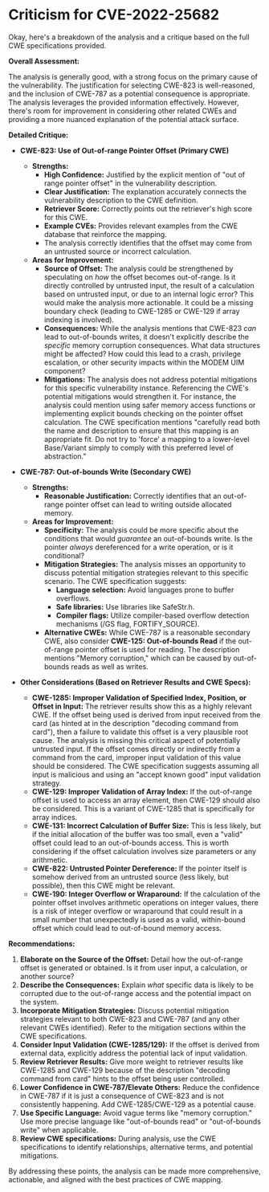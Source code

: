 # Criticism for CVE-2022-25682

Okay, here's a breakdown of the analysis and a critique based on the full CWE specifications provided.

**Overall Assessment:**

The analysis is generally good, with a strong focus on the primary cause of the vulnerability. The justification for selecting CWE-823 is well-reasoned, and the inclusion of CWE-787 as a potential consequence is appropriate. The analysis leverages the provided information effectively. However, there's room for improvement in considering other related CWEs and providing a more nuanced explanation of the potential attack surface.

**Detailed Critique:**

*   **CWE-823: Use of Out-of-range Pointer Offset (Primary CWE)**

    *   **Strengths:**
        *   **High Confidence:** Justified by the explicit mention of "out of range pointer offset" in the vulnerability description.
        *   **Clear Justification:** The explanation accurately connects the vulnerability description to the CWE definition.
        *   **Retriever Score:** Correctly points out the retriever's high score for this CWE.
        *   **Example CVEs:** Provides relevant examples from the CWE database that reinforce the mapping.
        *   The analysis correctly identifies that the offset may come from an untrusted source or incorrect calculation.
    *   **Areas for Improvement:**
        *   **Source of Offset:** The analysis could be strengthened by speculating on *how* the offset becomes out-of-range. Is it directly controlled by untrusted input, the result of a calculation based on untrusted input, or due to an internal logic error? This would make the analysis more actionable. It could be a missing boundary check (leading to CWE-1285 or CWE-129 if array indexing is involved).
        *   **Consequences:** While the analysis mentions that CWE-823 *can* lead to out-of-bounds writes, it doesn't explicitly describe the *specific* memory corruption consequences. What data structures might be affected? How could this lead to a crash, privilege escalation, or other security impacts within the MODEM UIM component?
        *   **Mitigations:** The analysis does not address potential mitigations for this specific vulnerability instance. Referencing the CWE's potential mitigations would strengthen it. For instance, the analysis could mention using safer memory access functions or implementing explicit bounds checking on the pointer offset calculation. The CWE specification mentions "carefully read both the name and description to ensure that this mapping is an appropriate fit. Do not try to 'force' a mapping to a lower-level Base/Variant simply to comply with this preferred level of abstraction."

*   **CWE-787: Out-of-bounds Write (Secondary CWE)**

    *   **Strengths:**
        *   **Reasonable Justification:** Correctly identifies that an out-of-range pointer offset can lead to writing outside allocated memory.
    *   **Areas for Improvement:**
        *   **Specificity:** The analysis could be more specific about the conditions that would *guarantee* an out-of-bounds write.  Is the pointer *always* dereferenced for a write operation, or is it conditional?
        *   **Mitigation Strategies:** The analysis misses an opportunity to discuss potential mitigation strategies relevant to this specific scenario. The CWE specification suggests:
            *   **Language selection:** Avoid languages prone to buffer overflows.
            *   **Safe libraries:** Use libraries like SafeStr.h.
            *   **Compiler flags:** Utilize compiler-based overflow detection mechanisms (/GS flag, FORTIFY_SOURCE).
        *   **Alternative CWEs:** While CWE-787 is a reasonable secondary CWE, also consider **CWE-125: Out-of-bounds Read** if the out-of-range pointer offset is used for reading. The description mentions "Memory corruption," which can be caused by out-of-bounds reads as well as writes.

*   **Other Considerations (Based on Retriever Results and CWE Specs):**

    *   **CWE-1285: Improper Validation of Specified Index, Position, or Offset in Input:** The retriever results show this as a highly relevant CWE.  If the offset being used is derived from input received from the card (as hinted at in the description "decoding command from card"), then a failure to validate this offset is a very plausible root cause. The analysis is missing this critical aspect of potentially untrusted input.  If the offset comes directly or indirectly from a command from the card, improper input validation of this value should be considered.  The CWE specification suggests assuming all input is malicious and using an "accept known good" input validation strategy.
    *   **CWE-129: Improper Validation of Array Index:** If the out-of-range offset is used to access an array element, then CWE-129 should also be considered. This is a variant of CWE-1285 that is specifically for array indices.
    *   **CWE-131: Incorrect Calculation of Buffer Size:** This is less likely, but if the initial allocation of the buffer was too small, even a "valid" offset could lead to an out-of-bounds access.  This is worth considering if the offset calculation involves size parameters or any arithmetic.
    *   **CWE-822: Untrusted Pointer Dereference:** If the pointer itself is somehow derived from an untrusted source (less likely, but possible), then this CWE might be relevant.
    *   **CWE-190: Integer Overflow or Wraparound:**  If the calculation of the pointer offset involves arithmetic operations on integer values, there is a risk of integer overflow or wraparound that could result in a small number that unexpectedly is used as a valid, within-bound offset which could lead to out-of-bound memory access.

**Recommendations:**

1.  **Elaborate on the Source of the Offset:** Detail how the out-of-range offset is generated or obtained. Is it from user input, a calculation, or another source?
2.  **Describe the Consequences:** Explain *what* specific data is likely to be corrupted due to the out-of-range access and the potential impact on the system.
3.  **Incorporate Mitigation Strategies:** Discuss potential mitigation strategies relevant to both CWE-823 and CWE-787 (and any other relevant CWEs identified).  Refer to the mitigation sections within the CWE specifications.
4.  **Consider Input Validation (CWE-1285/129):** If the offset is derived from external data, explicitly address the potential lack of input validation.
5.  **Review Retriever Results:**  Give more weight to retriever results like CWE-1285 and CWE-129 because of the description "decoding command from card" hints to the offset being user controlled.
6.  **Lower Confidence in CWE-787/Elevate Others:** Reduce the confidence in CWE-787 if it is just a consequence of CWE-823 and is not consistently happening. Add CWE-1285/CWE-129 as a potential cause.
7.  **Use Specific Language:** Avoid vague terms like "memory corruption." Use more precise language like "out-of-bounds read" or "out-of-bounds write" when applicable.
8.  **Review CWE specifications:** During analysis, use the CWE specifications to identify relationships, alternative terms, and potential mitigations.

By addressing these points, the analysis can be made more comprehensive, actionable, and aligned with the best practices of CWE mapping.